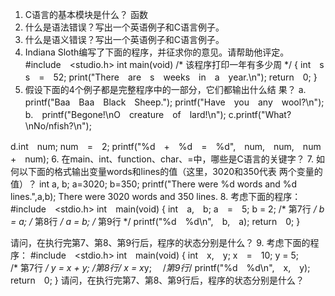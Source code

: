 1. C语言的基本模块是什么？
    函数
2. 什么是语法错误？写出一个英语例子和C语言例子。
3. 什么是语义错误？写出一个英语例子和C语言例子。
4. Indiana Sloth编写了下面的程序，并征求你的意见。请帮助他评定。
#include　<studio.h>
int main(void) /* 该程序打印一年有多少周 */
{
int　s
s　=　52;
print("There　are　s　weeks　in　a　year.\n");
return　0;
}
5. 假设下面的4个例子都是完整程序中的一部分，它们都输出什么结
果？
a.　printf("Baa　Baa　Black　Sheep.");
printf("Have　you　any　wool?\n");
b.　printf("Begone!\nO　creature　of　lard!\n");
c.printf("What?\nNo/nfish?\n");

d.int　num;
num　=　2;
printf("%d　+　%d　=　%d",　num,　num,　num　+　num);
6. 在main、int、function、char、=中，哪些是C语言的关键字？
7. 如何以下面的格式输出变量words和lines的值（这里，3020和350代表
两个变量的值）？
    int a, b;
    a=3020;
    b=350;
    printf("There were %d words and %d lines.",a,b);
There were 3020 words and 350 lines.
8. 考虑下面的程序：
#include　<stdio.h>
int　main(void)
{
int　a,　b;
a　=　5;
b = 2; /* 第7行 */
b = a; /* 第8行 */
a = b; /* 第9行 */
printf("%d　%d\n",　b,　a);
return　0;
}


请问，在执行完第7、第8、第9行后，程序的状态分别是什么？
9. 考虑下面的程序：
#include　<stdio.h>
int　main(void)
{
int　x,　y;
x　=　10;
y = 5;　　 /* 第7行 */
y = x + y; /*第8行*/
x = x*y;　 /*第9行*/
printf("%d　%d\n",　x,　y);
return　0;
}
请问，在执行完第7、第8、第9行后，程序的状态分别是什么？